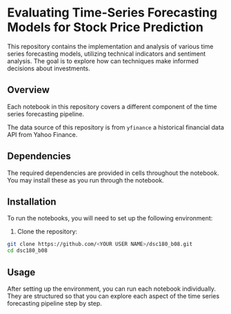 # Evaluating Time-Series Forecasting Models for Stock Price Prediction

This repository contains the implementation and analysis of various time series forecasting models, utilizing technical indicators and sentiment analysis. The goal is to explore how can techniques make informed decisions about investments.

## Overview
Each notebook in this repository covers a different component of the time series forecasting pipeline.

The data source of this repository is from ```yfinance``` a historical financial data API from Yahoo Finance.


## Dependencies

The required dependencies are provided in cells throughout the notebook. You may install these as you run through the notebook.


## Installation
To run the notebooks, you will need to set up the following environment:

1. Clone the repository:
```bash
git clone https://github.com/<YOUR USER NAME>/dsc180_b08.git
cd dsc180_b08
```

## Usage
After setting up the environment, you can run each notebook individually. They are structured so that you can explore each aspect of the time series forecasting pipeline step by step.
